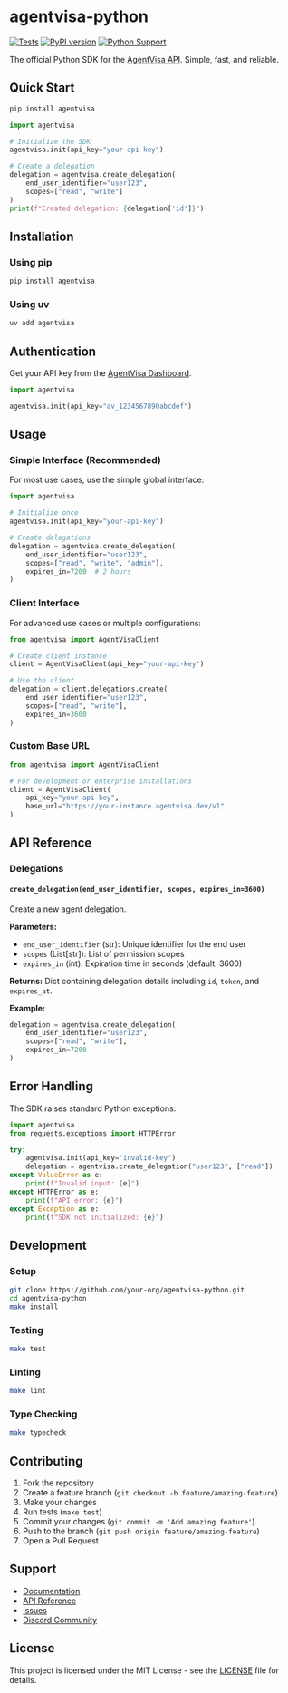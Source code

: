 # agentvisa-python

[![Tests](https://github.com/your-org/agentvisa-python/workflows/Tests/badge.svg)](https://github.com/your-org/agentvisa-python/actions)
[![PyPI version](https://badge.fury.io/py/agentvisa.svg)](https://badge.fury.io/py/agentvisa)
[![Python Support](https://img.shields.io/pypi/pyversions/agentvisa.svg)](https://pypi.org/project/agentvisa/)

The official Python SDK for the [AgentVisa API](https://agentvisa.dev). Simple, fast, and reliable.

## Quick Start

```bash
pip install agentvisa
```

```python
import agentvisa

# Initialize the SDK
agentvisa.init(api_key="your-api-key")

# Create a delegation
delegation = agentvisa.create_delegation(
    end_user_identifier="user123",
    scopes=["read", "write"]
)
print(f"Created delegation: {delegation['id']}")
```

## Installation

### Using pip
```bash
pip install agentvisa
```

### Using uv
```bash
uv add agentvisa
```

## Authentication

Get your API key from the [AgentVisa Dashboard](https://dashboard.agentvisa.dev).

```python
import agentvisa

agentvisa.init(api_key="av_1234567890abcdef")
```

## Usage

### Simple Interface (Recommended)

For most use cases, use the simple global interface:

```python
import agentvisa

# Initialize once
agentvisa.init(api_key="your-api-key")

# Create delegations
delegation = agentvisa.create_delegation(
    end_user_identifier="user123",
    scopes=["read", "write", "admin"],
    expires_in=7200  # 2 hours
)
```

### Client Interface

For advanced use cases or multiple configurations:

```python
from agentvisa import AgentVisaClient

# Create client instance
client = AgentVisaClient(api_key="your-api-key")

# Use the client
delegation = client.delegations.create(
    end_user_identifier="user123",
    scopes=["read", "write"],
    expires_in=3600
)
```

### Custom Base URL

```python
from agentvisa import AgentVisaClient

# For development or enterprise installations
client = AgentVisaClient(
    api_key="your-api-key",
    base_url="https://your-instance.agentvisa.dev/v1"
)
```

## API Reference

### Delegations

#### `create_delegation(end_user_identifier, scopes, expires_in=3600)`

Create a new agent delegation.

**Parameters:**
- `end_user_identifier` (str): Unique identifier for the end user
- `scopes` (List[str]): List of permission scopes
- `expires_in` (int): Expiration time in seconds (default: 3600)

**Returns:**
Dict containing delegation details including `id`, `token`, and `expires_at`.

**Example:**
```python
delegation = agentvisa.create_delegation(
    end_user_identifier="user123",
    scopes=["read", "write"],
    expires_in=7200
)
```

## Error Handling

The SDK raises standard Python exceptions:

```python
import agentvisa
from requests.exceptions import HTTPError

try:
    agentvisa.init(api_key="invalid-key")
    delegation = agentvisa.create_delegation("user123", ["read"])
except ValueError as e:
    print(f"Invalid input: {e}")
except HTTPError as e:
    print(f"API error: {e}")
except Exception as e:
    print(f"SDK not initialized: {e}")
```

## Development

### Setup

```bash
git clone https://github.com/your-org/agentvisa-python.git
cd agentvisa-python
make install
```

### Testing

```bash
make test
```

### Linting

```bash
make lint
```

### Type Checking

```bash
make typecheck
```

## Contributing

1. Fork the repository
2. Create a feature branch (`git checkout -b feature/amazing-feature`)
3. Make your changes
4. Run tests (`make test`)
5. Commit your changes (`git commit -m 'Add amazing feature'`)
6. Push to the branch (`git push origin feature/amazing-feature`)
7. Open a Pull Request

## Support

- [Documentation](https://docs.agentvisa.dev)
- [API Reference](https://docs.agentvisa.dev/api)
- [Issues](https://github.com/your-org/agentvisa-python/issues)
- [Discord Community](https://discord.gg/agentvisa)

## License

This project is licensed under the MIT License - see the [LICENSE](LICENSE) file for details.

